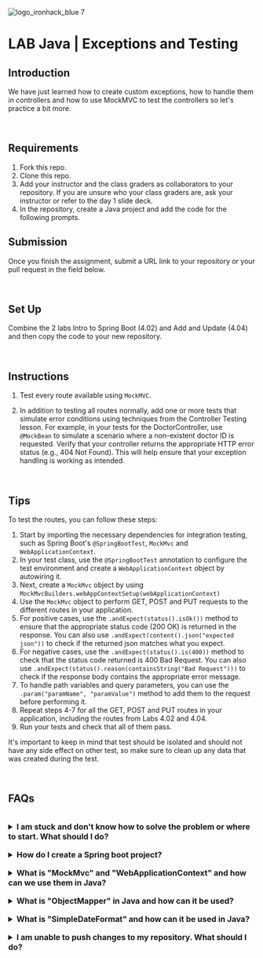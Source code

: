 ![logo_ironhack_blue 7](https://user-images.githubusercontent.com/23629340/40541063-a07a0a8a-601a-11e8-91b5-2f13e4e6b441.png)

# LAB Java | Exceptions and Testing

## Introduction

We have just learned how to create custom exceptions, how to handle them in controllers and how to use MockMVC to test the controllers so let's practice a bit more.

<br>

## Requirements

1. Fork this repo.
2. Clone this repo.
3. Add your instructor and the class graders as collaborators to your repository. If you are unsure who your class graders are, ask your instructor or refer to the day 1 slide deck.
4. In the repository, create a Java project and add the code for the following prompts.

## Submission

Once you finish the assignment, submit a URL link to your repository or your pull request in the field below.

<br>

## Set Up

Combine the 2 labs Intro to Spring Boot (4.02) and Add and Update (4.04) and then copy the code to your new repository.

<br>

## Instructions

1. Test every route available using `MockMVC`.

2. In addition to testing all routes normally, add one or more tests that simulate error conditions using techniques from the Controller Testing lesson. For example, in your tests for the DoctorController, use `@MockBean` to simulate a scenario where a non-existent doctor ID is requested. Verify that your controller returns the appropriate HTTP error status (e.g., 404 Not Found). This will help ensure that your exception handling is working as intended.

<br>

## Tips

To test the routes, you can follow these steps:

1. Start by importing the necessary dependencies for integration testing, such as Spring Boot's `@SpringBootTest`, `MockMvc` and `WebApplicationContext`.
2. In your test class, use the `@SpringBootTest` annotation to configure the test environment and create a `WebApplicationContext` object by autowiring it.
3. Next, create a `MockMvc` object by using `MockMvcBuilders.webAppContextSetup(webApplicationContext)`
4. Use the `MockMvc` object to perform GET, POST and PUT requests to the different routes in your application.
5. For positive cases, use the `.andExpect(status().isOk())` method to ensure that the appropriate status code (200 OK) is returned in the response. You can also use `.andExpect(content().json("expected json"))` to check if the returned json matches what you expect.
6. For negative cases, use the `.andExpect(status().is(400))` method to check that the status code returned is 400 Bad Request. You can also use `.andExpect(status().reason(containsString("Bad Request")))` to check if the response body contains the appropriate error message.
7. To handle path variables and query parameters, you can use the `.param("paramName", "paramValue")` method to add them to the request before performing it.
8. Repeat steps 4-7 for all the GET, POST and PUT routes in your application, including the routes from Labs 4.02 and 4.04.
9. Run your tests and check that all of them pass.

It's important to keep in mind that test should be isolated and should not have any side effect on other test, so make sure to clean up any data that was created during the test.

<br>

## FAQs

<br>

<details>
  <summary style="font-size: 16px; cursor: pointer; outline: none; font-weight: bold;">I am stuck and don't know how to solve the problem or where to start. What should I do?</summary>

<br> <!-- ✅ -->

If you are stuck in your code and don't know how to solve the problem or where to start, you should take a step back and try to form a clear, straight forward question about the specific issue you are facing. The process you will go through while trying to define this question, will help you narrow down the problem and come up with potential solutions.

For example, are you facing a problem because you don't understand the concept or are you receiving an error message that you don't know how to fix? It is usually helpful to try to state the problem as clearly as possible, including any error messages you are receiving. This can help you communicate the issue to others and potentially get help from classmates or online resources.

Once you have a clear understanding of the problem, you should be able to start working toward the solution.

 </details>

<br>

<details>
  <summary style="font-size: 16px; cursor: pointer; outline: none; font-weight: bold;">How do I create a Spring boot project?</summary>

<br> <!-- ✅ -->

Spring boot is a framework for creating stand-alone, production-grade applications that are easy to launch and run. The best way to create a Spring boot project is to use the Spring Initializer website. The website provides a convenient way to generate a basic project structure with all the necessary dependencies and configurations.

- Step 1: Go to [start.spring.io](https://start.spring.io/)
- Step 2: Choose the type of project you want to create, such as Maven or Gradle.
- Step 3: Select the version of Spring Boot you want to use.
- Step 4: Choose the dependencies you need for your project. Some common dependencies include web, jpa and data-jpa.
- Step 5: Click the "Generate" button to download the project files.

Alternatively, you can use an Integrated Development Environment (IDE) such as Eclipse or IntelliJ IDEA. These IDEs have plugins for creating Spring boot projects, making it easy to set up the environment and get started with coding.

 </details>

<br>

<details>
  <summary style="font-size: 16px; cursor: pointer; outline: none; font-weight: bold;">What is "MockMvc" and "WebApplicationContext" and how can we use them in Java?</summary>

<br> <!-- ✅ -->

`MockMvc` and `WebApplicationContext` are two important components used in testing Spring MVC applications.

`MockMvc` is used for testing the behavior of a Spring MVC application, including the handling of HTTP requests and responses. `WebApplicationContext` is used to configure the application context for testing purposes.

To use `MockMvc` and `WebApplicationContext`, you need to create a test class with the following code:

```java
@SpringBootTest
public class YourControllerTest {

    @Autowired
    private MockMvc mockMvc;

    @Autowired
    private WebApplicationContext webApplicationContext;

    @Before
    public void setup() {
        mockMvc = MockMvcBuilders.webAppContextSetup(webApplicationContext).build();
    }

    @Test
    public void testExample() throws Exception {
        mockMvc.perform(get("/your-endpoint"))
                .andExpect(status().isOk())
                .andExpect(content().string("Hello World!"));
    }
}
```

In this code, `@SpringBootTest` annotation is used to configure the test class for testing a Spring MVC application. The `MockMvc` and `WebApplicationContext` components are autowired and a `setup` method is used to configure the `MockMvc` instance using the `WebApplicationContext`. Finally, a test method is created to test the behavior of the endpoint using the `mockMvc.perform` method.

  <br>

</details>

<br>

<details>
  <summary style="font-size: 16px; cursor: pointer; outline: none; font-weight: bold;">What is "ObjectMapper" in Java and how can it be used?</summary>

<br> <!-- ✅ -->

`ObjectMapper` is a class from the Jackson library that is used for reading and writing JSON data in Java. It allows you to convert Java objects to JSON and vice versa. With `ObjectMapper`, you can easily convert objects to and from JSON format, making it a useful tool for working with RESTful web services and APIs.

Here's a code snippet to demonstrate how to use `ObjectMapper` to convert a Java object to a JSON string:

```java
// Import ObjectMapper class
import com.fasterxml.jackson.databind.ObjectMapper;

// Create an instance of ObjectMapper
ObjectMapper mapper = new ObjectMapper();

// Convert a Java object to JSON
User user = new User();
user.setName("John Doe");
user.setAge(30);
String json = mapper.writeValueAsString(user);
System.out.println(json);
```

And here's a code snippet to demonstrate how to use `ObjectMapper` to convert a JSON string to a Java object:

```java
// Import ObjectMapper class
import com.fasterxml.jackson.databind.ObjectMapper;

// Create an instance of ObjectMapper
ObjectMapper mapper = new ObjectMapper();

// Convert a JSON string to a Java object
String json = "{\"name\":\"John Doe\",\"age\":30}";
User user = mapper.readValue(json, User.class);
System.out.println(user.getName());
System.out.println(user.getAge());
```

As you can see, using `ObjectMapper` is simple and straightforward. You can use it to perform a variety of tasks related to reading and writing JSON data in Java, making it an essential tool for any Java developer who needs to work with RESTful web services and APIs.

  <br>

</details>

<br>

<details>
  <summary style="font-size: 16px; cursor: pointer; outline: none; font-weight: bold;">What is "SimpleDateFormat" and how can it be used in Java?</summary>

  <br>

`SimpleDateFormat` is a concrete class in Java that allows you to format and parse dates. It is part of the `java.text package`.

`SimpleDateFormat` can be used in Java to format a date into a string representation. For example:

```java
Date date = new Date();
SimpleDateFormat sdf = new SimpleDateFormat("dd-MM-yyyy");
String formattedDate = sdf.format(date);
System.out.println("Formatted date: " + formattedDate);
```

`SimpleDateFormat` can be used to parse a string into a date. For example:

```java
String dateString = "15-01-2021";
SimpleDateFormat sdf = new SimpleDateFormat("dd-MM-yyyy");
Date parsedDate = sdf.parse(dateString);
System.out.println("Parsed date: " + parsedDate);
```

The format of the date string in `SimpleDateFormat` is specified as a string parameter when creating the `SimpleDateFormat` object. The format string uses symbols to represent different parts of a date such as day, month, year, etc. For example, the format string "dd-MM-yyyy" represents a date in the format "day-month-year".

 </details>

<br>

<details>
  <summary style="font-size: 16px; cursor: pointer; outline: none; font-weight: bold;">I am unable to push changes to my repository. What should I do?</summary>

<br> <!-- ✅ -->

If you are unable to push changes to your repository, here are a few steps that you can follow:

1. Check your internet connection: Ensure that your internet connection is stable and working.
1. Verify your repository URL: Make sure that you are using the correct repository URL to push your changes.
1. Check Git credentials: Ensure that your Git credentials are up-to-date and correct. You can check your credentials using the following command:

```bash
git config --list
```

4. Update your local repository: Before pushing changes, make sure that your local repository is up-to-date with the remote repository. You can update your local repository using the following command:

```bash
git fetch origin
```

5. Check for conflicts: If there are any conflicts between your local repository and the remote repository, resolve them before pushing changes.
6. Push changes: Once you have resolved any conflicts and updated your local repository, you can try pushing changes again using the following command:

```bash
git push origin <branch_name>
```

</details>
